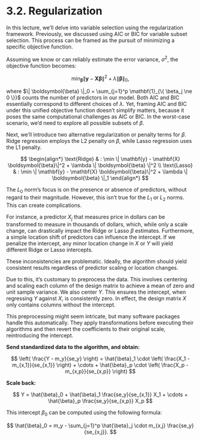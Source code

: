# 3.2. Regularization

In this lecture, we’ll delve into variable selection using the regularization framework. Previously, we discussed using AIC or BIC for variable subset selection. This process can be framed as the pursuit of minimizing a specific objective function.

Assuming we know or can reliably estimate the error variance, $\sigma^2$, the objective function becomes:

$$
\min_{\boldsymbol{\beta}} \| \mathbf{y} - \mathbf{X}  \boldsymbol{\beta}\|^2 + \lambda \| \boldsymbol{\beta} \|_0,
$$

where $\| \boldsymbol{\beta} \|_0 = \sum_{j=1}^p \mathbf{1}_{\{ \beta_j \ne 0 \}}$ counts the number of predictors in our model. Both AIC and BIC essentially correspond to different choices of $\lambda$. Yet, framing AIC and BIC under this unified objective function doesn’t simplify matters, because it poses the same computational challenges as AIC or BIC. In the worst-case scenario, we’d need to explore all possible subsets of $\beta$.

Next, we’ll introduce two alternative regularization or penalty terms for $\beta$. Ridge regression employs the L2 penalty on $\beta$, while Lasso regression uses the L1 penalty.

$$
\begin{align*}
\text{Ridge} & : \min \| \mathbf{y} - \mathbf{X}  \boldsymbol{\beta}\|^2 + \lambda \| \boldsymbol{\beta} \|^2 \\
\text{Lasso} & : \min \| \mathbf{y} - \mathbf{X}  \boldsymbol{\beta}\|^2 + \lambda \| \boldsymbol{\beta} \|_1
\end{align*}
$$

The $L_0$ norm’s focus is on the presence or absence of predictors, without regard to their magnitude. However, this isn’t true for the $L_1$ or $L_2$ norms. This can create complications.

For instance, a predictor $X_j$ that measures price in dollars can be transformed to measure in thousands of dollars, which, while only a scale change, can drastically impact the Ridge or Lasso $\beta$ estimates. Furthermore, a simple location shift of predictors can influence the intercept. If we penalize the intercept, any minor location change in $X$ or $Y$ will yield different Ridge or Lasso intercepts.

These inconsistencies are problematic. Ideally, the algorithm should yield consistent results regardless of predictor scaling or location changes.

Due to this, it’s customary to preprocess the data. This involves centering and scaling each column of the design matrix to achieve a mean of zero and unit sample variance. We also center $Y$. This ensures the intercept, when regressing $Y$ against $X$, is consistently zero. In effect, the design matrix $X$ only contains columns without the intercept.

This preprocessing might seem intricate, but many software packages handle this automatically. They apply transformations before executing their algorithms and then revert the coefficients to their original scale, reintroducing the intercept.

**Send standardized data to the algorithm, and obtain:**

$$
\left( \frac{Y - m_y}{se_y} \right) = \hat{\beta}_1 \cdot \left( \frac{X_1 - m_{x,1}}{se_{x,1}} \right) + \cdots + \hat{\beta}_p \cdot \left( \frac{X_p - m_{x,p}}{se_{x,p}} \right)
$$

**Scale back:**

$$
Y = \hat{\beta}_0 + \hat{\beta}_1 \frac{se_y}{se_{x,1}} X_1 + \cdots + \hat{\beta}_p \frac{se_y}{se_{x,p}} X_p
$$

This intercept $\beta_0$ can be computed using the following formula:

$$
\hat{\beta}_0 = m_y - \sum_{j=1}^p \hat{\beta}_j \cdot m_{x,j} \frac{se_y}{se_{x,j}}.
$$
